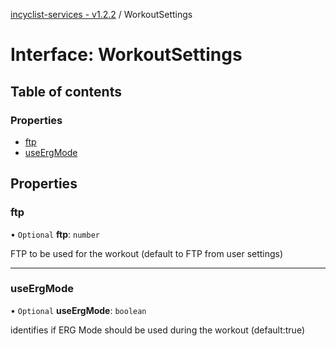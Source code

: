 [incyclist-services - v1.2.2](../README.md) / WorkoutSettings

# Interface: WorkoutSettings

## Table of contents

### Properties

- [ftp](WorkoutSettings.md#ftp)
- [useErgMode](WorkoutSettings.md#useergmode)

## Properties

### ftp

• `Optional` **ftp**: `number`

FTP to be used for the workout (default to FTP from user settings)

___

### useErgMode

• `Optional` **useErgMode**: `boolean`

identifies if ERG Mode should be used during the workout (default:true)
